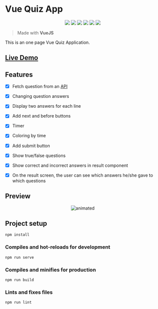 # Vue Quiz App
<p align="center">

<img src="https://img.shields.io/badge/made%20by-erenhncr-blue.svg" >

<img src="https://img.shields.io/badge/vue-3.0.0-green.svg">

<img src="https://img.shields.io/badge/npm-v6.14.13-brightgreen">

<img src="https://img.shields.io/badge/node-v14.17.1-brightgreen">

<img src="https://img.shields.io/badge/Vue-70.1%25-41b883">

<img src="https://img.shields.io/badge/SCSS-25%25-c6538c">


</p>

> Made with **VueJS**

This is an one page Vue Quiz Application.

## <a href="https://vuejs-quizapp.netlify.app" target="blank">Live Demo</a>

## Features
- [x]  Fetch question from an <a  href="https://opentdb.com/api.php?amount=10&category=9&difficulty=easy">API</a>
- [x]  Changing question answers
- [x]  Display two answers for each line
- [x]  Add next and before buttons
- [x]  Timer
- [x]  Coloring by time
- [x]  Add submit button
- [x]  Show true/false questions
- [x]  Show correct and incorrect answers in result component
- [x]  On the result screen, the user can see which answers he/she gave to which questions


## Preview

<p align="center">
  <img src="https://user-images.githubusercontent.com/13501074/122551440-a7b26180-d03d-11eb-93ac-2727ed0e9070.gif" alt="animated" />
</p>

## Project setup
```
npm install
```

### Compiles and hot-reloads for development
```
npm run serve
```

### Compiles and minifies for production
```
npm run build
```

### Lints and fixes files
```
npm run lint
```
